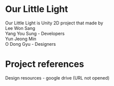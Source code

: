 # Our Little Light

Our Little Light is Unity 2D project that made by  
Lee Won Sang  
Yang You Sung - Developers  
Yun Jeong Min  
O Dong Gyu - Designers  

# Project references

Design resources - google drive (URL not opened)

